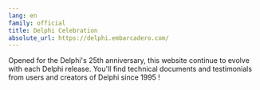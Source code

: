 ```yaml
---
lang: en
family: official
title: Delphi Celebration
absolute_url: https://delphi.embarcadero.com/
---
```

Opened for the Delphi's 25th anniversary, this website continue to evolve with each Delphi release. You'll find technical documents and testimonials from users and creators of Delphi since 1995 !